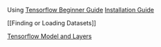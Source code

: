 Using [Tensorflow Beginner Guide](https://colab.research.google.com/github/tensorflow/docs/blob/master/site/en/tutorials/quickstart/beginner.ipynb#scrollTo=0trJmd6DjqBZ) 
[Installation Guide](https://www.google.com/url?q=https%3A%2F%2Fwww.tensorflow.org%2Finstall) 

[[Finding or Loading Datasets]]

[Tensorflow Model and Layers](https://www.tensorflow.org/guide/intro_to_modules)

